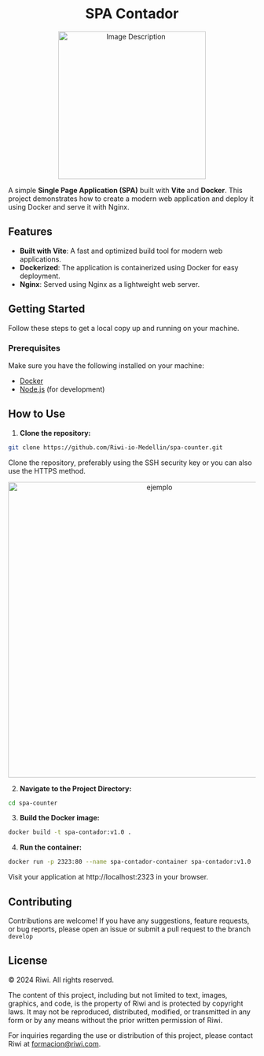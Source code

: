 # <div align="center">SPA Contador
</div>

<div align="center"><img src="https://graingermx.vtexassets.com/arquivos/ids/859846/2PAU5_AS01.jpg?v=637722164078900000" alt="Image Description" width="300"></div>

A simple **Single Page Application (SPA)** built with **Vite** and **Docker**. This project demonstrates how to create a modern web application and deploy it using Docker and serve it with Nginx.

## Features

- **Built with Vite**: A fast and optimized build tool for modern web applications.
- **Dockerized**: The application is containerized using Docker for easy deployment.
- **Nginx**: Served using Nginx as a lightweight web server.
  
## Getting Started

Follow these steps to get a local copy up and running on your machine.

### Prerequisites

Make sure you have the following installed on your machine:
- [Docker](https://www.docker.com/get-started)
- [Node.js](https://nodejs.org/) (for development)
## How to Use

1. **Clone the repository:**
```bash
git clone https://github.com/Riwi-io-Medellin/spa-counter.git
```
Clone the repository, preferably using the SSH security key or you can also use the HTTPS method.
<p align="center"><img src="https://happygitwithr.com/img/github-https-or-ssh-url-annotated.png" width="600" alt="ejemplo"></p>

2. **Navigate to the Project Directory:**
```bash
cd spa-counter
```

3. **Build the Docker image:**
```bash
docker build -t spa-contador:v1.0 .
```

4. **Run the container:**
```bash
docker run -p 2323:80 --name spa-contador-container spa-contador:v1.0
```

Visit your application at http://localhost:2323 in your browser.

## Contributing

Contributions are welcome! If you have any suggestions, feature requests, or bug reports, please open an issue or submit a pull request to the branch ```develop```

## License

© 2024 Riwi. All rights reserved.

The content of this project, including but not limited to text, images, graphics, and code, is the property of Riwi and is protected by copyright laws. It may not be reproduced, distributed, modified, or transmitted in any form or by any means without the prior written permission of Riwi.

For inquiries regarding the use or distribution of this project, please contact Riwi at [formacion@riwi.com](mailto:formacion@riwi.com).
